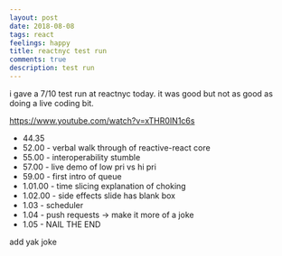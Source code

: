 ```yaml
---
layout: post
date: 2018-08-08
tags: react
feelings: happy
title: reactnyc test run
comments: true
description: test run
---
```


i gave a 7/10 test run at reactnyc today. it was good but not as good as doing a live coding bit.

https://www.youtube.com/watch?v=xTHR0IN1c6s

- 44.35
- 52.00 - verbal walk through of reactive-react core
- 55.00 - interoperability stumble
- 57.00 - live demo of low pri vs hi pri
- 59.00 - first intro of queue
- 1.01.00 - time slicing explanation of choking
- 1.02.00 - side effects slide has blank box
- 1.03 - scheduler
- 1.04 - push requests -> make it more of a joke
- 1.05 - NAIL THE END

add yak joke
